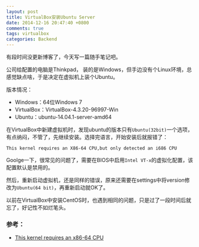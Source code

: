 ```yaml
---
layout: post
title: VirtualBox安装Ubuntu Server
date: 2014-12-16 20:47:40 +0800
comments: true
tags: virtualbox
categories: Backend
---
```


有段时间没更新博客了，今天写一篇随手笔记吧。

公司给配置的电脑是Thinkpad， 装的是Windows，但手边没有个Linux环境，总感觉缺点啥，于是决定在虚拟机上装个Ubuntu。

<!--more-->

版本情况：

+ Windows：64位Windows 7
+ VirtualBox：VirtualBox-4.3.20-96997-Win
+ Ubuntu：ubuntu-14.04.1-server-amd64

在VirtualBox中新建虚拟机时，发现ubuntu的版本只有`Ubuntu(32bit)`一个选项，有点纳闷，不管了，先继续安装。选择完语言，开始安装后就报错了：

	This kernel requires an X86-64 CPU,but only detected an i686 CPU

Goolge一下，很常见的问题了，需要在BIOS中启用`Intel VT-x`的虚拟化配置，该配置默认是禁用的。

然后，重新启动虚拟机，还是同样的错误，原来还需要在settings中将version修改为`Ubuntu(64 bit)`，再重新启动就OK了。

以前在VirtualBox中安装CentOS时，也遇到相同的问题，只是过了一段时间后就忘了，好记性不如烂笔头。

### 参考：

+ [This kernel requires an x86-64 CPU](https://hereirestinremorse.wordpress.com/virtualbox/this-kernel-requires-an-x86-64-cpu-but-only-detected-an-i686-cpu-unable-to-boot-please-use-a-kernel-appropriate-for-your-cpu/)
